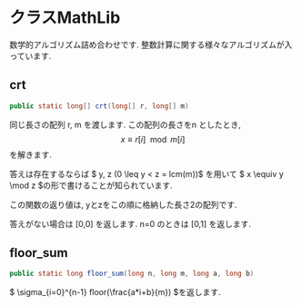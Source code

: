# クラスMathLib

数学的アルゴリズム詰め合わせです. 整数計算に関する様々なアルゴリズムが入っています.

## crt
```java
public static long[] crt(long[] r, long[] m)
```

同じ長さの配列 r, m を渡します. この配列の長さをn としたとき,
$$ x \equiv r[i] \mod m[i] $$ を解きます.

答えは存在するならば $ y, z (0 \leq y < z = lcm(m))$ を用いて $ x \equiv y \mod z $の形で書けることが知られています.

この関数の返り値は, yとzをこの順に格納した長さ2の配列です.

答えがない場合は [0,0] を返します. n=0 のときは [0,1] を返します.

## floor_sum
```java
public static long floor_sum(long n, long m, long a, long b)
```

$ \sigma_{i=0}^{n-1} floor(\frac{a*i+b}{m}) $を返します.